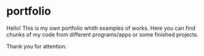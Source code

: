 # portfolio

Hello!
This is my own portfolio whith examples of works. 
Here you can find chunks of my code from different programs/apps or some finished projects.

Thank you for attention.

